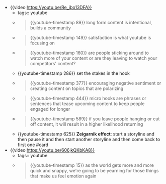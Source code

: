 - {{video https://youtu.be/Re_ibo13DFA}}
	- tags:: youtube
	- > {{youtube-timestamp 89}} long form content is intentional, builds a community
	- > {{youtube-timestamp 149}} satisfaction is what youtube is focusing on
	- > {{youtube-timestamp 160}} are people sticking around to watch more of your content or are they leaving to watch your competitors' content?
	- {{youtube-timestamp 286}} set the stakes in the hook
	- > {{youtube-timestamp 377}} encouraging negative sentiment or creating content on topics that are polarizing
	- > {{youtube-timestamp 444}} micro hooks are phrases or sentences that tease upcoming content to keep people engaged for longer
	- > {{youtube-timestamp 589}} if you leave people hanging or cut off content, it will result in a higher likelihood returning
	- {{youtube-timestamp 625}} **Zeigarnik effect**: start a storyline and then pause it and then start another storyline and then come back to first one #card
- {{video https://youtu.be/606jkQKbKA8}}
	- tags:: youtube
	- > {{youtube-timestamp 15}} as the world gets more and more quick and snappy, we're going to be yearning for those things that make us feel emotion again
